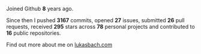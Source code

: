 Joined Github **8** years ago.

Since then I pushed **3167** commits, opened **27** issues, submitted **26** pull requests, received **295** stars across **78** personal projects and contributed to **16** public repositories.

Find out more about me on [lukasbach.com](https://lukasbach.com)
